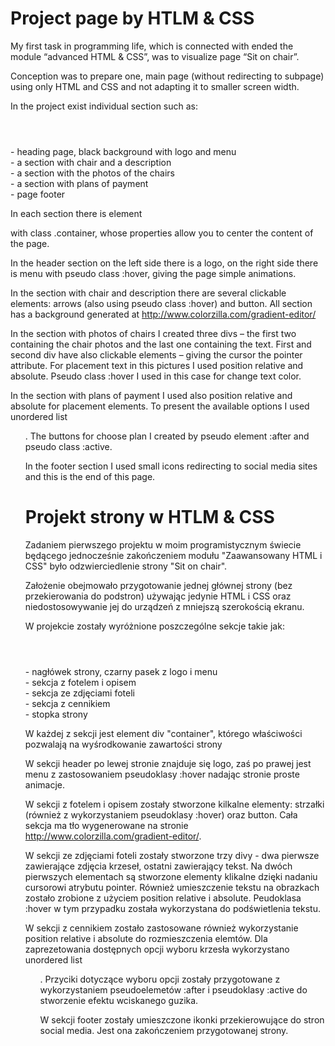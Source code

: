 # Project page by HTLM & CSS

My first task in programming life, which is connected with ended the module “advanced HTML & CSS”, was to visualize page “Sit on chair”.

Conception was to prepare one, main  page (without redirecting to subpage) using only HTML and CSS and not adapting it to smaller screen width.

In the project exist individual section such as:

<header></header> - heading page, black background with logo and menu

<section></section> - a section with chair and a description

<section></section> - a section with the photos of the chairs

<section></section> - a section with plans of payment

<footer></footer> - page footer

In each section there is element <div> with class .container, whose properties allow you to center the content of the page.

In the header section on the left side there is a logo, on the right side there is menu with pseudo class :hover, giving the page simple animations.

In the section with chair and description there are several clickable elements: arrows (also using pseudo class :hover) and button. All section has a background generated at http://www.colorzilla.com/gradient-editor/

In the section with photos of chairs I created three divs – the first two containing the chair photos and the last one containing the text. First and second div have also clickable elements – giving the cursor the pointer attribute. For placement text in this pictures I used position relative and absolute. Pseudo class :hover I used in this case for change text color.

In the section with plans of payment I used also position relative and absolute for placement elements. To present the available options I used unordered list <ul>. The buttons for choose plan I created by pseudo element :after and pseudo class :active.

In the footer section I used small icons redirecting to social media sites and this is the end of this page.


# Projekt strony w HTLM & CSS

Zadaniem pierwszego projektu w moim programistycznym świecie będącego jednocześnie zakończeniem modułu "Zaawansowany HTML i CSS" było odzwierciedlenie strony "Sit on chair".

Założenie obejmowało przygotowanie jednej głównej strony (bez przekierowania do podstron) używając jedynie HTML i CSS oraz niedostosowywanie jej do urządzeń z mniejszą szerokością ekranu.

W projekcie zostały wyróżnione poszczególne sekcje takie jak:
<header></header> - nagłówek strony, czarny pasek z logo i menu
<section></section> - sekcja z fotelem i opisem
<section></section> - sekcja ze zdjęciami foteli
<section></section> - sekcja z cennikiem
<footer></footer> - stopka strony

W każdej z sekcji jest element div "container", którego właściwości pozwalają na wyśrodkowanie zawartości strony

W sekcji header po lewej stronie znajduje się logo, zaś po prawej jest menu z zastosowaniem pseudoklasy :hover nadając stronie proste animacje.

W sekcji z fotelem i opisem zostały stworzone kilkalne elementy: strzałki (również z wykorzystaniem pseudoklasy :hover) oraz button. Cała sekcja ma tło wygenerowane na stronie http://www.colorzilla.com/gradient-editor/.

W sekcji ze zdjęciami foteli zostały stworzone trzy divy - dwa pierwsze zawierające zdjęcia krzeseł, ostatni zawierający tekst. Na dwóch pierwszych elementach są stworzone elementy klikalne dzięki nadaniu cursorowi atrybutu pointer. Również umieszczenie tekstu na obrazkach zostało zrobione z użyciem position relative i absolute. Peudoklasa :hover w tym przypadku została wykorzystana do podświetlenia tekstu.

W sekcji z cennikiem zostało zastosowane również wykorzystanie position relative i absolute do rozmieszczenia elemtów. Dla zaprezetowania dostępnych opcji wyboru krzesła wykorzystano unordered list <ul>. Przyciki dotyczące wyboru opcji zostały przygotowane z wykorzystaniem pseudoelemetów :after i pseudoklasy :active do stworzenie efektu wciskanego guzika.

W sekcji footer zostały umieszczone ikonki przekierowujące do stron social media. Jest ona zakończeniem przygotowanej strony.


